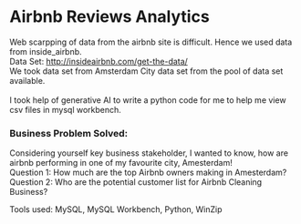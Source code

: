 # Airbnb Reviews Analytics
Web scarpping of data from the airbnb site is difficult. Hence we used data from inside_airbnb. 
<br> Data Set: http://insideairbnb.com/get-the-data/ 
<br> We took data set from Amsterdam City data set from the pool of data set available.  
<br>I took help of generative AI to write a python code for me to help me view csv files in mysql workbench. 

### Business Problem Solved: 
Considering yourself key business stakeholder, I wanted to know, how are airbnb performing in one of my favourite city, Amesterdam! 
<br>Question 1: How much are the top Airbnb owners making in Amesterdam? 
<br>Question 2: Who are the potential customer list for Airbnb Cleaning Business? 

Tools used: MySQL, MySQL Workbench, Python, WinZip

